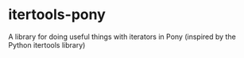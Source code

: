# itertools-pony
A library for doing useful things with iterators in Pony (inspired by the Python itertools library)
